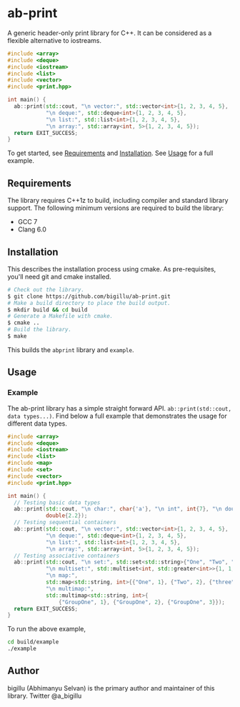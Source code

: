 # ab-print
A generic header-only print library for C++. It can be considered as a flexible alternative to iostreams.

```c++
#include <array>
#include <deque>
#include <iostream>
#include <list>
#include <vector>
#include <print.hpp>

int main() {
  ab::print(std::cout, "\n vector:", std::vector<int>{1, 2, 3, 4, 5},
            "\n deque:", std::deque<int>{1, 2, 3, 4, 5},
            "\n list:", std::list<int>{1, 2, 3, 4, 5},
            "\n array:", std::array<int, 5>{1, 2, 3, 4, 5});
  return EXIT_SUCCESS;
}
```

To get started, see [Requirements](#requirements) and [Installation](#installation).
See [Usage](#usage) for a full example.

## Requirements
The library requires C++1z to build, including compiler and standard library support.
The following minimum versions are required to build the library:

* GCC 7
* Clang 6.0

## Installation

This describes the installation process using cmake. As pre-requisites, you'll need git and cmake installed.
```bash
# Check out the library.
$ git clone https://github.com/bigillu/ab-print.git
# Make a build directory to place the build output.
$ mkdir build && cd build
# Generate a Makefile with cmake.
$ cmake ..
# Build the library.
$ make
```
This builds the `abprint` library and `example`.

## Usage
### Example
The ab-print library has a simple straight forward API. `ab::print(std::cout, data types...)`.
Find below a full example that demonstrates the usage for different data types.

```c++
#include <array>
#include <deque>
#include <iostream>
#include <list>
#include <map>
#include <set>
#include <vector>
#include <print.hpp>

int main() {
  // Testing basic data types
  ab::print(std::cout, "\n char:", char{'a'}, "\n int", int{7}, "\n double",
            double{2.2});
  // Testing sequential containers
  ab::print(std::cout, "\n vector:", std::vector<int>{1, 2, 3, 4, 5},
            "\n deque:", std::deque<int>{1, 2, 3, 4, 5},
            "\n list:", std::list<int>{1, 2, 3, 4, 5},
            "\n array:", std::array<int, 5>{1, 2, 3, 4, 5});
  // Testing associative containers
  ab::print(std::cout, "\n set:", std::set<std::string>{"One", "Two", "Three"},
            "\n multiset:", std::multiset<int, std::greater<int>>{1, 1, 1},
            "\n map:",
            std::map<std::string, int>{{"One", 1}, {"Two", 2}, {"three", 3}},
            "\n multimap:",
            std::multimap<std::string, int>{
                {"GroupOne", 1}, {"GroupOne", 2}, {"GroupOne", 3}});
  return EXIT_SUCCESS;
}
```
To run the above example,
```bash
cd build/example
./example
```

## Author
bigillu (Abhimanyu Selvan) is the primary author and maintainer of this library.
Twitter @a_bigillu
